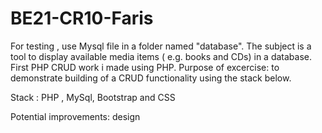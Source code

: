 # BE21-CR10-Faris 

For testing , use Mysql file in a folder named "database".
The subject is a tool to display available media items ( e.g. books and CDs) in a database.
First PHP CRUD work i made using PHP. 
Purpose of excercise: to demonstrate building of a CRUD functionality using the stack below.

Stack : PHP , MySql, Bootstrap and CSS

Potential improvements: design 


